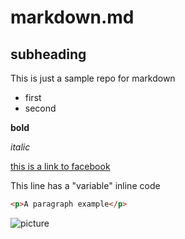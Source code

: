 # markdown.md
## subheading
This is just a sample repo for markdown 
- first 
- second

__bold__

_italic_

[this is a link to facebook](http://www.facebook.com)

This line has a "variable" inline code

```html
<p>A paragraph example</p>
```

![picture](http://picsum.photos/200/200)
